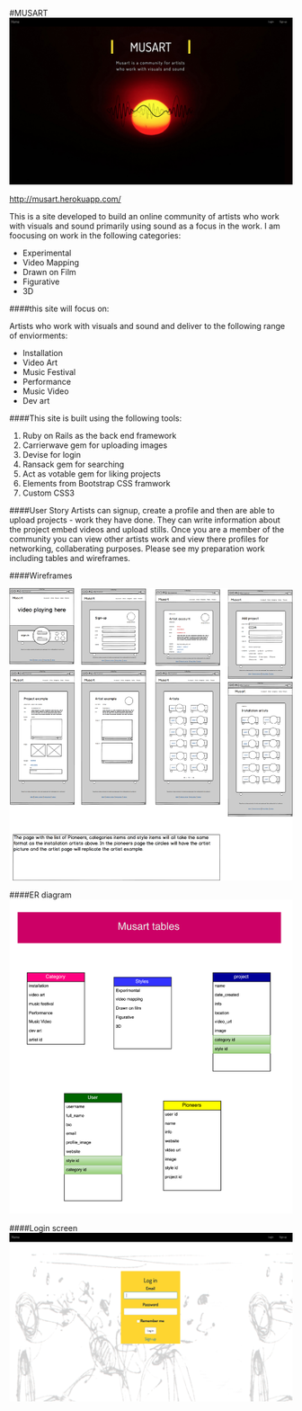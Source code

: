 #MUSART
![image](https://github.com/enerjay/WDI_project2/blob/master/images/screen.png)

http://musart.herokuapp.com/

This is a site developed to build an online community of artists who work with visuals and sound primarily using sound as a focus in the work. I am foocusing on work in the following categories:

- Experimental
- Video Mapping
- Drawn on Film
- Figurative
- 3D

####this site will focus on:

Artists who work with visuals and sound and deliver to the following range of enviorments: 

- Installation
- Video Art
- Music Festival
- Performance
- Music Video
- Dev art

####This site is built using the following tools:

1. Ruby on Rails as the back end framework
2. Carrierwave gem for uploading images
3. Devise for login
3. Ransack gem for searching
4. Act as votable gem for liking projects
5. Elements from Bootstrap CSS framwork
6. Custom CSS3


####User Story
Artists can signup, create a profile and then are able to upload projects - work they have done. They can write information about the project embed videos and upload stills. Once you are a member of the community you can view other artists work and view there profiles for networking, collaberating purposes. Please see my preparation work including tables and wireframes.

####Wireframes

![image](https://github.com/enerjay/WDI_project2/blob/master/images/Musart_wrieframes.png)

####ER diagram
![image](https://github.com/enerjay/WDI_project2/blob/master/wireframes_er_diagram/Musart_ER.png)

####Login screen
![image](https://github.com/enerjay/WDI_project2/blob/master/images/login.png)









 












